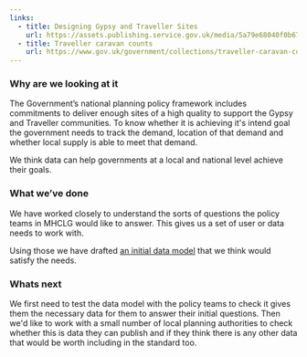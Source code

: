 ```yaml
---
links:
  - title: Designing Gypsy and Traveller Sites
    url: https://assets.publishing.service.gov.uk/media/5a79e68040f0b670a8026416/designinggypsysites.pdf
  - title: Traveller caravan counts
    url: https://www.gov.uk/government/collections/traveller-caravan-count
---
```

### Why are we looking at it

The Government’s national planning policy framework includes commitments to deliver enough sites of a high quality to support the Gypsy and Traveller communities. To know whether it is achieving it's intend goal the government needs to track the demand, location of that demand and whether local supply is able to meet that demand.

We think data can help governments at a local and national level achieve their goals.

### What we’ve done

We have worked closely to understand the sorts of questions the policy teams in MHCLG would like to answer. This gives us a set of user or data needs to work with.

Using those we have drafted [an initial data model](https://miro.com/app/board/uXjVNIiMA2Y=/) that we think would satisfy the needs.

### Whats next

We first need to test the data model with the policy teams to check it gives them the necessary data for them to answer their initial questions. Then we'd like to work with a small number of local planning authorities to check whether this is data they can publish and if they think there is any other data that would be worth including in the standard too.

